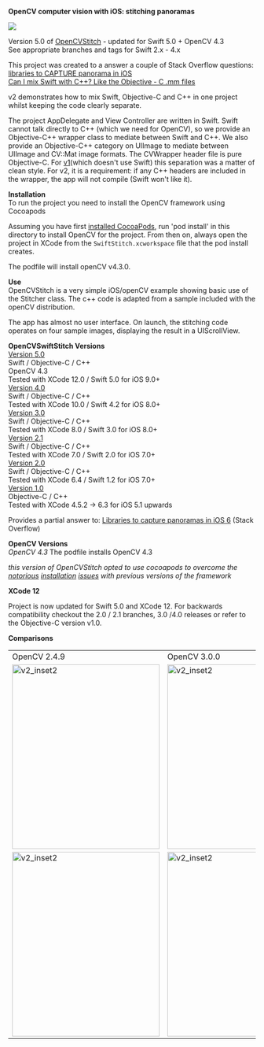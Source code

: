 __OpenCV computer vision with iOS: stitching panoramas__  

<img src = "https://github.com/foundry/OpenCVSwiftStitch/blob/meta/meta/example.big.jpg">

Version 5.0 of [OpenCVStitch](http://github.com/foundry/OpenCVStitch) - updated for Swift 5.0  + OpenCV 4.3  
See appropriate branches and tags for Swift 2.x - 4.x

This project was created to a answer a couple of Stack Overflow questions:  
[libraries to CAPTURE panorama in iOS](http://stackoverflow.com/q/14062932/1375695)  
[Can I mix Swift with C++? Like the Objective - C .mm files](http://stackoverflow.com/q/24042774/1375695)    

v2 demonstrates how to mix Swift, Objective-C and C++ in one project whilst keeping the code clearly separate. 

The project AppDelegate and View Controller are written in Swift. Swift cannot talk directly to C++ (which we need for OpenCV), so we provide an Objective-C++ wrapper class to mediate between Swift and C++. We also provide an Objective-C++ category on UIImage to mediate between UIImage and CV::Mat image formats. The CVWrapper header file is pure Objective-C. For [v1](https://github.com/foundry/OpenCVStitch)(which doesn't use Swift) this separation was a matter of clean style. For v2, it is a requirement: if any C++ headers are included in the wrapper, the app will not compile (Swift won't like it).

__Installation__  
To run the project you need to install the OpenCV framework using Cocoapods    

Assuming you have first [installed CocoaPods](https://guides.cocoapods.org/using/getting-started.html), run 'pod install' in this directory to install OpenCV for the project. From then on, always open the project in XCode from the `SwiftStitch.xcworkspace` file that the pod install creates. 

The podfile will install openCV v4.3.0. 


__Use__  
OpenCVStitch is a very simple iOS/openCV example showing basic use of the Stitcher class. The c++ code is adapted from a sample included with the openCV distribution.  

The app has almost no user interface. On launch, the stitching code operates on four sample images, displaying the result in a UIScrollView.

__OpenCVSwiftStitch Versions__   
[Version 5.0](https://github.com/foundry/OpenCVSwiftStitch/releases/tag/5.0)  
Swift / Objective-C / C++   
OpenCV 4.3  
Tested with XCode 12.0 / Swift 5.0 for iOS 9.0+  
[Version 4.0](https://github.com/foundry/OpenCVSwiftStitch/releases/tag/4.0)   
Swift / Objective-C / C++   
Tested with XCode 10.0 / Swift 4.2 for iOS 8.0+  
[Version 3.0](https://github.com/foundry/OpenCVSwiftStitch/releases/tag/3.0)   
Swift / Objective-C / C++   
Tested with XCode 8.0 / Swift 3.0 for iOS 8.0+  
[Version 2.1](https://github.com/foundry/OpenCVSwiftStitch)   
Swift / Objective-C / C++   
Tested with XCode 7.0 / Swift 2.0 for iOS 7.0+  
[Version 2.0](https://github.com/foundry/OpenCVSwiftStitch/tree/v2.0)   
Swift / Objective-C / C++   
Tested with XCode 6.4 / Swift 1.2 for iOS 7.0+  
[Version 1.0](https://github.com/foundry/OpenCVStitch)  
Objective-C / C++   
Tested with XCode 4.5.2 -> 6.3 for iOS 5.1 upwards   

Provides a partial answer to: [Libraries to capture panoramas in iOS 6](http://stackoverflow.com/questions/14062932/libraries-to-capture-panorama-in-ios-6/14064788#14064788) (Stack Overflow)

__OpenCV Versions__   
_OpenCV 4.3_
The podfile installs OpenCV 4.3  

_this version of OpenCVStitch opted to use cocoapods to overcome the [notorious](http://stackoverflow.com/q/13905471/1375695) [installation](http://stackoverflow.com/q/15855894/1375695) [issues](http://stackoverflow.com/a/14186883/1375695) with previous versions of the framework_

__XCode 12__  

Project is now updated for Swift 5.0 and XCode 12. For backwards compatibility checkout the 2.0 / 2.1 branches, 3.0 /4.0 releases or refer to the Objective-C version v1.0.

__Comparisons__

<table><tr>
<td>OpenCV 2.4.9</td><td>OpenCV 3.0.0</td><td>OpenCV 3.1.0</td>
</tr><tr>
<td>
<img src="https://github.com/foundry/OpenCVSwiftStitch/blob/meta/meta/v2_inset2.jpg" width="300" height="375" alt="v2_inset2">


</td>
<td>
<img src="https://github.com/foundry/OpenCVSwiftStitch/blob/meta/meta/v3_inset2.jpg" width="300" height="375" alt="v2_inset2">


</td>
<td>
<img src="https://github.com/foundry/OpenCVSwiftStitch/blob/meta/meta/v3.1_inset2.jpg" width="300" height="375" alt="v2_inset2">


</td>
</tr><tr>
<td>
<img src="https://github.com/foundry/OpenCVSwiftStitch/blob/meta/meta/v2_inset.jpg" width="300" height="375" alt="v2_inset2">

</td>
<td>
<img src="https://github.com/foundry/OpenCVSwiftStitch/blob/meta/meta/v3_inset.jpg" width="300" height="375" alt="v2_inset2">

</td>
<td>
<img src="https://github.com/foundry/OpenCVSwiftStitch/blob/meta/meta/v3.1_inset.jpg" width="300" height="375" alt="v2_inset2">

</td>
</tr></table>
